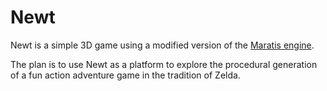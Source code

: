 Newt
====

Newt is a simple 3D game using a modified version of the [Maratis engine](http://www.maratis3d.com).

The plan is to use Newt as a platform to explore the procedural generation of a fun action adventure game in the tradition of Zelda.
